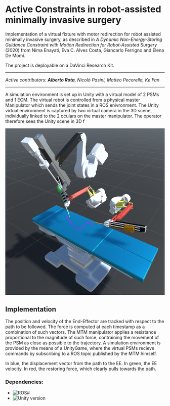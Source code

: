 # Active Constraints in robot-assisted minimally invasive surgery
Implementation of a virtual fixture with motor redirection for robot assisted minimally invasive surgery, as described in *A Dynamic Non-Energy-Storing Guidance Constraint with Motion
Redirection for Robot-Assisted Surgery* (2020) from Nima Enayati, Eva C. Alves Costa, Giancarlo Ferrigno and Elena De Momi.

The project is deployable on a DaVinci Research Kit.
***
*Active contributors: **Alberto Rota**, Nicolò Pasini, Matteo Pecorella, Ke Fan*
***
A simulation environment is set up in Unity with a virtual model of 2 PSMs and 1 ECM. The virtual robot is controlled from a physical master Manipulator which sends the joint states in a ROS enivronment. The Unity virtual environment is captured by two virtual camera in the 3D scene, individually linked to the 2 oculars on the master manipulator. The operator therefore sees the Unity scene in 3D f 

![dvrk](https://github.com/alberto-rota/Active-Constraints-in-robot-assisted-minimally-invasive-surgery/blob/main/Images/img1.png)

## Implementation 
The position and velocity of the End-Effector are tracked with respect to the path to be followed. The force is computed at each timestamp as a combination of such vectors. The MTM manipulator applies a resistance proportional to the magnitude of such force, contraining the movement of the PSM as close as possible to the trajectory.
A simulation environment is provided by the means of a UnityGame, where the virtual PSMs recieve commands by subscribing to a ROS topic published by the MTM himself.



In blue, the displacement vector from the path to the EE. In green, the EE velocity. In red, the restoring force, which clearly pulls towards the path.


 ### Dependencies: 
 * ![ROS#](https://github.com/siemens/ros-sharp)
 * ![Unity version ]()
 
